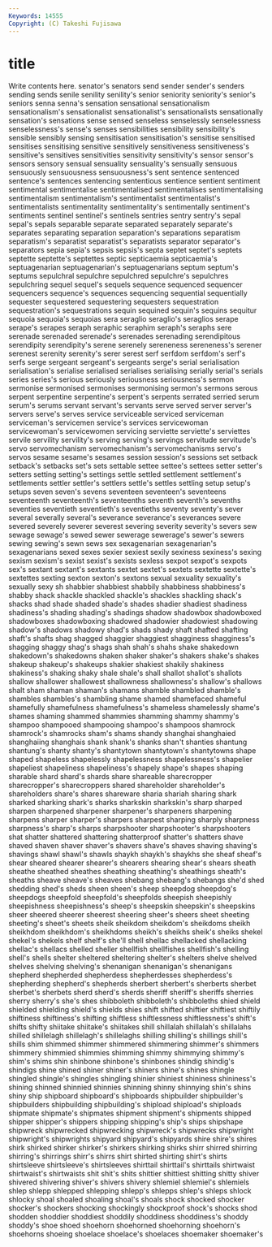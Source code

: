 ```yaml
---
Keywords: 14555 
Copyright: (C) Takeshi Fujisawa
---
```


# title

Write contents here.
senator's senators send sender sender's senders
sending sends senile senility senility's senior seniority seniority's senior's seniors
senna senna's sensation sensational sensationalism sensationalism's sensationalist sensationalist's sensationalists sensationally
sensation's sensations sense sensed senseless senselessly senselessness senselessness's sense's senses
sensibilities sensibility sensibility's sensible sensibly sensing sensitisation sensitisation's sensitise sensitised
sensitises sensitising sensitive sensitively sensitiveness sensitiveness's sensitive's sensitives sensitivities sensitivity
sensitivity's sensor sensor's sensors sensory sensual sensuality sensuality's sensually sensuous
sensuously sensuousness sensuousness's sent sentence sentenced sentence's sentences sentencing sententious
sentience sentient sentiment sentimental sentimentalise sentimentalised sentimentalises sentimentalising sentimentalism sentimentalism's
sentimentalist sentimentalist's sentimentalists sentimentality sentimentality's sentimentally sentiment's sentiments sentinel sentinel's
sentinels sentries sentry sentry's sepal sepal's sepals separable separate separated
separately separate's separates separating separation separation's separations separatism separatism's separatist
separatist's separatists separator separator's separators sepia sepia's sepsis sepsis's septa
septet septet's septets septette septette's septettes septic septicaemia septicaemia's septuagenarian
septuagenarian's septuagenarians septum septum's septums sepulchral sepulchre sepulchred sepulchre's sepulchres
sepulchring sequel sequel's sequels sequence sequenced sequencer sequencers sequence's sequences
sequencing sequential sequentially sequester sequestered sequestering sequesters sequestration sequestration's sequestrations
sequin sequined sequin's sequins sequitur sequoia sequoia's sequoias sera seraglio
seraglio's seraglios serape serape's serapes seraph seraphic seraphim seraph's seraphs
sere serenade serenaded serenade's serenades serenading serendipitous serendipity serendipity's serene
serenely sereneness sereneness's serener serenest serenity serenity's serer serest serf
serfdom serfdom's serf's serfs serge sergeant sergeant's sergeants serge's serial
serialisation serialisation's serialise serialised serialises serialising serially serial's serials series
series's serious seriously seriousness seriousness's sermon sermonise sermonised sermonises sermonising
sermon's sermons serous serpent serpentine serpentine's serpent's serpents serrated serried
serum serum's serums servant servant's servants serve served server server's
servers serve's serves service serviceable serviced serviceman serviceman's servicemen service's
services servicewoman servicewoman's servicewomen servicing serviette serviette's serviettes servile servility
servility's serving serving's servings servitude servitude's servo servomechanism servomechanism's servomechanisms
servo's servos sesame sesame's sesames session session's sessions set setback
setback's setbacks set's sets settable settee settee's settees setter setter's
setters setting setting's settings settle settled settlement settlement's settlements settler
settler's settlers settle's settles settling setup setup's setups seven seven's
sevens seventeen seventeen's seventeens seventeenth seventeenth's seventeenths seventh seventh's sevenths
seventies seventieth seventieth's seventieths seventy seventy's sever several severally several's
severance severance's severances severe severed severely severer severest severing severity
severity's severs sew sewage sewage's sewed sewer sewerage sewerage's sewer's
sewers sewing sewing's sewn sews sex sexagenarian sexagenarian's sexagenarians sexed
sexes sexier sexiest sexily sexiness sexiness's sexing sexism sexism's sexist
sexist's sexists sexless sexpot sexpot's sexpots sex's sextant sextant's sextants
sextet sextet's sextets sextette sextette's sextettes sexting sexton sexton's sextons
sexual sexuality sexuality's sexually sexy sh shabbier shabbiest shabbily shabbiness
shabbiness's shabby shack shackle shackled shackle's shackles shackling shack's shacks
shad shade shaded shade's shades shadier shadiest shadiness shadiness's shading
shading's shadings shadow shadowbox shadowboxed shadowboxes shadowboxing shadowed shadowier shadowiest
shadowing shadow's shadows shadowy shad's shads shady shaft shafted shafting
shaft's shafts shag shagged shaggier shaggiest shagginess shagginess's shagging shaggy
shag's shags shah shah's shahs shake shakedown shakedown's shakedowns shaken
shaker shaker's shakers shake's shakes shakeup shakeup's shakeups shakier shakiest
shakily shakiness shakiness's shaking shaky shale shale's shall shallot shallot's
shallots shallow shallower shallowest shallowness shallowness's shallow's shallows shalt sham
shaman shaman's shamans shamble shambled shamble's shambles shambles's shambling shame
shamed shamefaced shameful shamefully shamefulness shamefulness's shameless shamelessly shame's shames
shaming shammed shammies shamming shammy shammy's shampoo shampooed shampooing shampoo's
shampoos shamrock shamrock's shamrocks sham's shams shandy shanghai shanghaied shanghaiing
shanghais shank shank's shanks shan't shanties shantung shantung's shanty shanty's
shantytown shantytown's shantytowns shape shaped shapeless shapelessly shapelessness shapelessness's shapelier
shapeliest shapeliness shapeliness's shapely shape's shapes shaping sharable shard shard's
shards share shareable sharecropper sharecropper's sharecroppers shared shareholder shareholder's shareholders
share's shares shareware sharia shariah sharing shark sharked sharking shark's
sharks sharkskin sharkskin's sharp sharped sharpen sharpened sharpener sharpener's sharpeners
sharpening sharpens sharper sharper's sharpers sharpest sharping sharply sharpness sharpness's
sharp's sharps sharpshooter sharpshooter's sharpshooters shat shatter shattered shattering shatterproof
shatter's shatters shave shaved shaven shaver shaver's shavers shave's shaves
shaving shaving's shavings shawl shawl's shawls shaykh shaykh's shaykhs she
sheaf sheaf's shear sheared shearer shearer's shearers shearing shear's shears
sheath sheathe sheathed sheathes sheathing sheathing's sheathings sheath's sheaths sheave
sheave's sheaves shebang shebang's shebangs she'd shed shedding shed's sheds
sheen sheen's sheep sheepdog sheepdog's sheepdogs sheepfold sheepfold's sheepfolds sheepish
sheepishly sheepishness sheepishness's sheep's sheepskin sheepskin's sheepskins sheer sheered sheerer
sheerest sheering sheer's sheers sheet sheeting sheeting's sheet's sheets sheik
sheikdom sheikdom's sheikdoms sheikh sheikhdom sheikhdom's sheikhdoms sheikh's sheikhs sheik's
sheiks shekel shekel's shekels shelf shelf's she'll shell shellac shellacked
shellacking shellac's shellacs shelled sheller shellfish shellfishes shellfish's shelling shell's
shells shelter sheltered sheltering shelter's shelters shelve shelved shelves shelving
shelving's shenanigan shenanigan's shenanigans shepherd shepherded shepherdess shepherdesses shepherdess's shepherding
shepherd's shepherds sherbert sherbert's sherberts sherbet sherbet's sherbets sherd sherd's
sherds sheriff sheriff's sheriffs sherries sherry sherry's she's shes shibboleth
shibboleth's shibboleths shied shield shielded shielding shield's shields shies shift
shifted shiftier shiftiest shiftily shiftiness shiftiness's shifting shiftless shiftlessness shiftlessness's
shift's shifts shifty shiitake shiitake's shiitakes shill shillalah shillalah's shillalahs
shilled shillelagh shillelagh's shillelaghs shilling shilling's shillings shill's shills shim
shimmed shimmer shimmered shimmering shimmer's shimmers shimmery shimmied shimmies shimming
shimmy shimmying shimmy's shim's shims shin shinbone shinbone's shinbones shindig
shindig's shindigs shine shined shiner shiner's shiners shine's shines shingle
shingled shingle's shingles shingling shinier shiniest shininess shininess's shining shinned
shinnied shinnies shinning shinny shinnying shin's shins shiny ship shipboard
shipboard's shipboards shipbuilder shipbuilder's shipbuilders shipbuilding shipbuilding's shipload shipload's shiploads
shipmate shipmate's shipmates shipment shipment's shipments shipped shipper shipper's shippers
shipping shipping's ship's ships shipshape shipwreck shipwrecked shipwrecking shipwreck's shipwrecks
shipwright shipwright's shipwrights shipyard shipyard's shipyards shire shire's shires shirk
shirked shirker shirker's shirkers shirking shirks shirr shirred shirring shirring's
shirrings shirr's shirrs shirt shirted shirting shirt's shirts shirtsleeve shirtsleeve's
shirtsleeves shirttail shirttail's shirttails shirtwaist shirtwaist's shirtwaists shit shit's shits
shittier shittiest shitting shitty shiver shivered shivering shiver's shivers shivery
shlemiel shlemiel's shlemiels shlep shlepp shlepped shlepping shlepp's shlepps shlep's
shleps shlock shlocky shoal shoaled shoaling shoal's shoals shock shocked
shocker shocker's shockers shocking shockingly shockproof shock's shocks shod shodden
shoddier shoddiest shoddily shoddiness shoddiness's shoddy shoddy's shoe shoed shoehorn
shoehorned shoehorning shoehorn's shoehorns shoeing shoelace shoelace's shoelaces shoemaker shoemaker's

